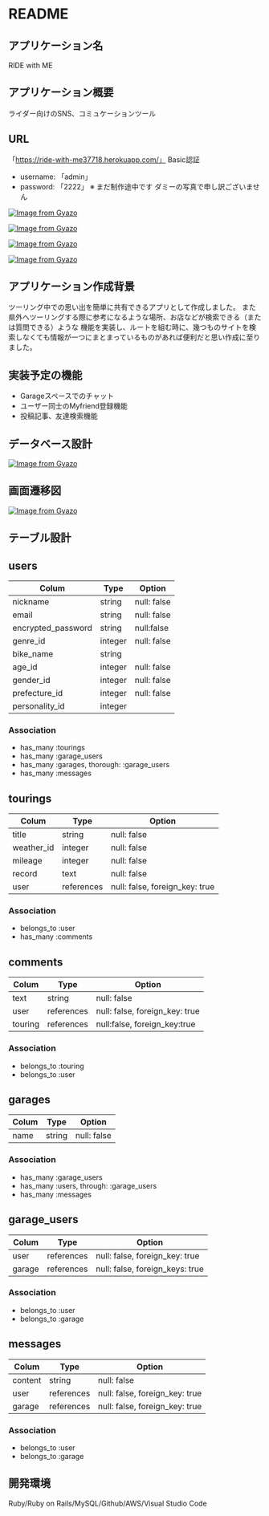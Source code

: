 # README

## アプリケーション名
RIDE with ME

## アプリケーション概要
ライダー向けのSNS、コミュケーションツール

## URL
「https://ride-with-me37718.herokuapp.com/」
Basic認証
* username: 「admin」
* password: 「2222」
※ まだ制作途中です
ダミーの写真で申し訳ございません

[![Image from Gyazo](https://i.gyazo.com/73f215a10d3f95b1e4c9e3645551298a.gif)](https://gyazo.com/73f215a10d3f95b1e4c9e3645551298a)

[![Image from Gyazo](https://i.gyazo.com/396ad3caad2cb3609c57899bc136d95e.gif)](https://gyazo.com/396ad3caad2cb3609c57899bc136d95e)

[![Image from Gyazo](https://i.gyazo.com/68b55c1c5ebbf053bfcada1bca66aeef.gif)](https://gyazo.com/68b55c1c5ebbf053bfcada1bca66aeef)

[![Image from Gyazo](https://i.gyazo.com/a5470983bee41e5db783d6efc7512f94.gif)](https://gyazo.com/a5470983bee41e5db783d6efc7512f94)

## アプリケーション作成背景
ツーリング中での思い出を簡単に共有できるアプリとして作成しました。
また県外へツーリングする際に参考になるような場所、お店などが検索できる（または質問できる）ような
機能を実装し、ルートを組む時に、幾つものサイトを検索しなくても情報が一つにまとまっているものがあれば便利だと思い作成に至りました。

## 実装予定の機能
* Garageスペースでのチャット
* ユーザー同士のMyfriend登録機能
* 投稿記事、友達検索機能

## データベース設計
[![Image from Gyazo](https://i.gyazo.com/6f14ea40c6e0d1893f974b080d659c12.jpg)](https://gyazo.com/6f14ea40c6e0d1893f974b080d659c12)

## 画面遷移図
[![Image from Gyazo](https://i.gyazo.com/5062ec19b35afb091bb378b042cb57a1.png)](https://gyazo.com/5062ec19b35afb091bb378b042cb57a1)

## テーブル設計

## users

|  Colum  |  Type  |  Option  |
| ------- | ------ | ---------|
| nickname | string | null: false |
| email | string | null: false
| encrypted_password | string | null:false |
| genre_id | integer | null: false |
| bike_name | string |  |
| age_id | integer | null: false |
| gender_id | integer | null: false |
| prefecture_id |integer | null: false |
| personality_id | integer |  |

### Association 
* has_many :tourings
* has_many :garage_users
* has_many :garages, thorough: :garage_users
* has_many :messages



## tourings

|  Colum  |  Type  |  Option  |
| ------- | ------- | --------|
| title   | string  | null: false |
| weather_id | integer | null: false |
| mileage  | integer | null: false |
| record  | text  |  null: false |
| user | references | null: false, foreign_key: true |

### Association
* belongs_to :user
* has_many :comments



## comments

| Colum | Type | Option |
| ----- | ------ | ----- |
| text  | string | null: false |
| user  | references | null: false, foreign_key: true |
| touring | references | null:false, foreign_key:true |
### Association
* belongs_to :touring
* belongs_to :user



## garages

|  Colum  |  Type  | Option  |
| -------| -------| ---------|
| name  | string | null: false|

### Association
* has_many :garage_users
* has_many :users, through: :garage_users
* has_many :messages



## garage_users

|  Colum  | Type  | Option  |
| -------- | ------ | ------- |
| user | references | null: false, foreign_key: true
| garage | references | null: false, foreign_keys: true |

### Association
* belongs_to :user
* belongs_to :garage



## messages

| Colum | Type  | Option |
| ----- | ------ | ------- |
| content | string | null: false |
| user | references | null: false, foreign_key: true |
| garage | references | null: false, foreign_key: true |

### Association
* belongs_to :user
* belongs_to :garage

## 開発環境
Ruby/Ruby on Rails/MySQL/Github/AWS/Visual Studio Code
